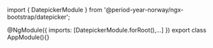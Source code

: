 import { DatepickerModule } from '@period-year-norway/ngx-bootstrap/datepicker';

@NgModule({
  imports: [DatepickerModule.forRoot(),...]
})
export class AppModule(){}
